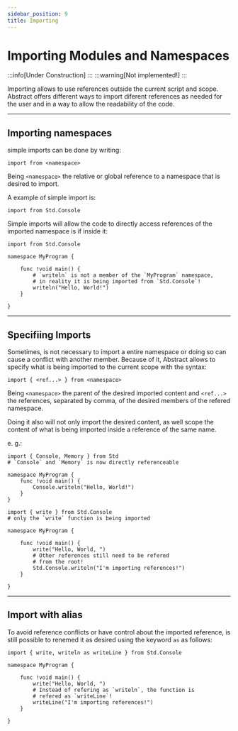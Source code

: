 ```yaml
---
sidebar_position: 9
title: Importing
---
```


# Importing Modules and Namespaces

:::info[Under Construction]
:::
:::warning[Not implemented!]
:::

Importing allows to use references outside the current script
and scope. Abstract offers different ways to import diferent
references as needed for the user and in a way to allow the
readability of the code.

---

## Importing namespaces

simple imports can be done by writing:
```abs
import from <namespace>
```

Being `<namespace>` the relative or global reference to a namespace
that is desired to import.

A example of simple import is:
```abs
import from Std.Console
```

Simple imports will allow the code to directly access references of
the imported namespace is if inside it:

```abs
import from Std.Console

namespace MyProgram {

	func !void main() {
		# `writeln` is not a member of the `MyProgram` namespace,
		# in reality it is being imported from `Std.Console`!
		writeln("Hello, World!")
	}

}
```

---
## Specifiing Imports

Sometimes, is not necessary to import a entire namespace or doing so
can cause a conflict with another member. Because of it, Abstract
allows to specify what is being imported to the current scope with the
syntax:

```abs
import { <ref...> } from <namespace>
```

Being `<namespace>` the parent of the desired imported content and
`<ref...>` the references, separated by comma, of the desired members
of the refered namespace.

Doing it also will not only import the desired content, as well scope
the content of what is being imported inside a reference of the same name.

e. g.:
```abs
import { Console, Memory } from Std
# `Console` and `Memory` is now directly referenceable

namespace MyProgram {
	func !void main() {	   
		Console.writeln("Hello, World!")
	}
}
```

```abs
import { write } from Std.Console
# only the `write` function is being imported

namespace MyProgram {

	func !void main() {	   
		write("Hello, World, ")
		# Other references still need to be refered
		# from the root!
		Std.Console.writeln("I'm importing references!")
	}

}
```


---
## Import with alias

To avoid reference conflicts or have control about the imported reference,
is still possible to renemed it as desired using the keyword `as` as follows:

```abs
import { write, writeln as writeLine } from Std.Console

namespace MyProgram {

	func !void main() {	   
		write("Hello, World, ")
		# Instead of refering as `writeln`, the function is
		# refered as `writeLine`!
		writeLine("I'm importing references!")
	}

}
```
